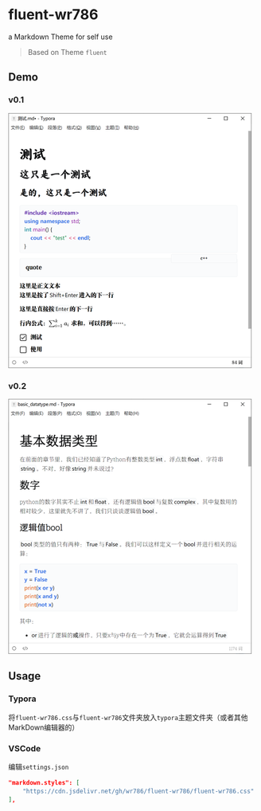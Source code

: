 # fluent-wr786
 a Markdown Theme for self use

> Based on Theme `fluent`

## Demo

### v0.1

<img src="./ScreenShots/demo.png" alt="./ScreenShots/demo.png" style="zoom:50%;" />

### v0.2

<img src="./ScreenShots/demo2.png" alt="./ScreenShots/demo2.png" style="zoom:50%;" />

## Usage

### Typora

将`fluent-wr786.css`与`fluent-wr786`文件夹放入`typora`主题文件夹（或者其他MarkDown编辑器的）

### VSCode

编辑`settings.json`

```json
"markdown.styles": [
    "https://cdn.jsdelivr.net/gh/wr786/fluent-wr786/fluent-wr786.css"
],
```

